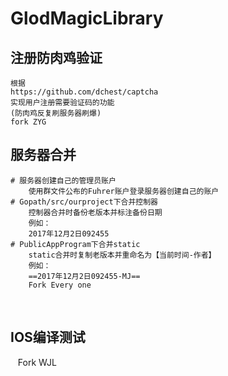 # GlodMagicLibrary
## 注册防肉鸡验证

    根据
    https://github.com/dchest/captcha 
    实现用户注册需要验证码的功能  
    (防肉鸡反复刷服务器刷爆)
    fork ZYG  
## 服务器合并  

    # 服务器创建自己的管理员账户
        使用群文件公布的Fuhrer账户登录服务器创建自己的账户
    # Gopath/src/ourproject下合并控制器
        控制器合并时备份老版本并标注备份日期
        例如：
        2017年12月2日092455
    # PublicAppProgram下合并static  
        static合并时复制老版本并重命名为【当前时间-作者】
        例如：
        ==2017年12月2日092455-MJ==
        Fork Every one
    
## IOS编译测试
    Fork WJL
